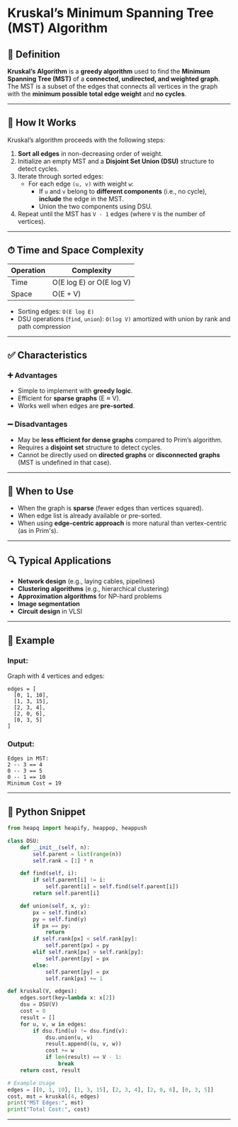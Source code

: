 # Kruskal’s Minimum Spanning Tree (MST) Algorithm

## 📌 Definition

**Kruskal’s Algorithm** is a **greedy algorithm** used to find the **Minimum Spanning Tree (MST)** of a **connected, undirected, and weighted graph**.  
The MST is a subset of the edges that connects all vertices in the graph with the **minimum possible total edge weight** and **no cycles**.

---

## 🧠 How It Works

Kruskal’s algorithm proceeds with the following steps:

1. **Sort all edges** in non-decreasing order of weight.
2. Initialize an empty MST and a **Disjoint Set Union (DSU)** structure to detect cycles.
3. Iterate through sorted edges:
   - For each edge `(u, v)` with weight `w`:
     - If `u` and `v` belong to **different components** (i.e., no cycle), **include** the edge in the MST.
     - Union the two components using DSU.
4. Repeat until the MST has `V - 1` edges (where `V` is the number of vertices).

---

## ⏱ Time and Space Complexity

| Operation        | Complexity            |
|------------------|------------------------|
| Time             | O(E log E) or O(E log V) |
| Space            | O(E + V)               |

- Sorting edges: `O(E log E)`
- DSU operations (`find`, `union`): `O(log V)` amortized with union by rank and path compression

---

## ✅ Characteristics

### ➕ Advantages
- Simple to implement with **greedy logic**.
- Efficient for **sparse graphs** (E ≈ V).
- Works well when edges are **pre-sorted**.

### ➖ Disadvantages
- May be **less efficient for dense graphs** compared to Prim’s algorithm.
- Requires a **disjoint set** structure to detect cycles.
- Cannot be directly used on **directed graphs** or **disconnected graphs** (MST is undefined in that case).

---

## 🧭 When to Use

- When the graph is **sparse** (fewer edges than vertices squared).
- When edge list is already available or pre-sorted.
- When using **edge-centric approach** is more natural than vertex-centric (as in Prim's).

---

## 🔍 Typical Applications

- **Network design** (e.g., laying cables, pipelines)
- **Clustering algorithms** (e.g., hierarchical clustering)
- **Approximation algorithms** for NP-hard problems
- **Image segmentation**
- **Circuit design** in VLSI

---

## 🧪 Example

### Input:
Graph with 4 vertices and edges:

```
edges = [
  [0, 1, 10],
  [1, 3, 15],
  [2, 3, 4],
  [2, 0, 6],
  [0, 3, 5]
]
```

### Output:
```
Edges in MST:
2 -- 3 == 4
0 -- 3 == 5
0 -- 1 == 10
Minimum Cost = 19
```

---

## 🧾 Python Snippet

```python
from heapq import heapify, heappop, heappush

class DSU:
    def __init__(self, n):
        self.parent = list(range(n))
        self.rank = [1] * n

    def find(self, i):
        if self.parent[i] != i:
            self.parent[i] = self.find(self.parent[i])
        return self.parent[i]

    def union(self, x, y):
        px = self.find(x)
        py = self.find(y)
        if px == py:
            return
        if self.rank[px] < self.rank[py]:
            self.parent[px] = py
        elif self.rank[px] > self.rank[py]:
            self.parent[py] = px
        else:
            self.parent[py] = px
            self.rank[px] += 1

def kruskal(V, edges):
    edges.sort(key=lambda x: x[2])
    dsu = DSU(V)
    cost = 0
    result = []
    for u, v, w in edges:
        if dsu.find(u) != dsu.find(v):
            dsu.union(u, v)
            result.append((u, v, w))
            cost += w
            if len(result) == V - 1:
                break
    return cost, result

# Example Usage
edges = [[0, 1, 10], [1, 3, 15], [2, 3, 4], [2, 0, 6], [0, 3, 5]]
cost, mst = kruskal(4, edges)
print("MST Edges:", mst)
print("Total Cost:", cost)
```

---